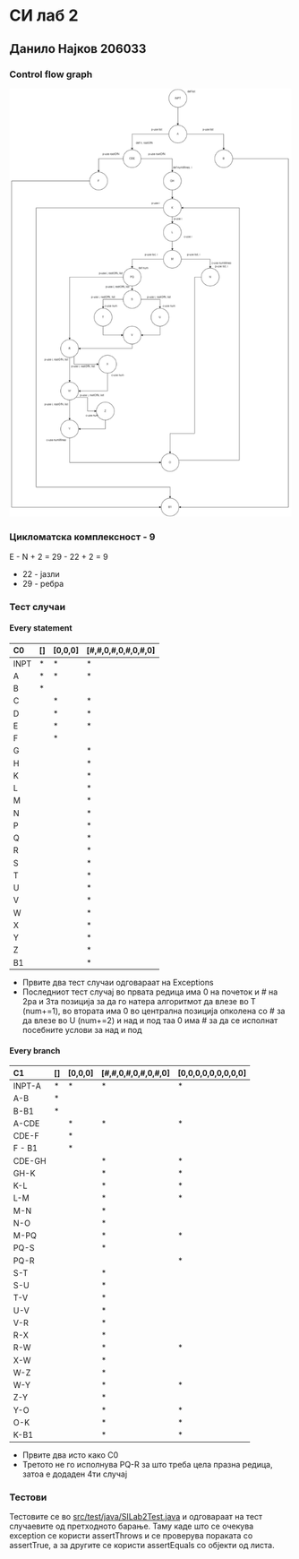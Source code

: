 # СИ лаб 2
## Данило Најков 206033
### Control flow graph
![CFG.png](CFG.png)

### Цикломатска комплексност - 9
E - N + 2 = 29 - 22 + 2 = 9
- 22 - јазли
- 29 - ребра

### Тест случаи
#### Every statement
| C0      | [] | [0,0,0] | [#,#,0,#,0,#,0,#,0]
| :---------- | ----------- | ----------- | ----------- |
| INPT| * | * | * |
| A   | * | * | * |
| B   | * |   |   |
| C   |   | * | * |
| D   |   | * | * |
| E   |   | * | * |
| F   |   | * |   |
| G   |   |   | * |
| H   |   |   | * |
| K   |   |   | * |
| L   |   |   | * |
| M   |   |   | * |
| N   |   |   | * |
| P   |   |   | * |
| Q   |   |   | * |
| R   |   |   | * |
| S   |   |   | * |
| T   |   |   | * |
| U   |   |   | * |
| V   |   |   | * |
| W   |   |   | * |
| X   |   |   | * |
| Y   |   |   | * |
| Z   |   |   | * |
| B1  |   |   | * |

- Првите два тест случаи одговараат на Exceptions
- Последниот тест случај во првата редица има 0 на почеток и # на 2ра и 3та позиција за да го натера алгоритмот да влезе во Т (num+=1), во втората има 0 во централна позиција опколена со # за да влезе во U (num+=2) и над и под таа 0 има # за да се исполнат посебните услови за над и под 
#### Every branch
| C1      | [] | [0,0,0] | [#,#,0,#,0,#,0,#,0] | [0,0,0,0,0,0,0,0,0] |
| :---------- | ---------- | ---------- | ---------- | ---------- |
| INPT-A | * | * | * | * |
| A-B    | * |   |   |   |
| B-B1   | * |   |   |   |
| A-CDE  |   | * | * | * |
| CDE-F  |   | * |   |   |
| F - B1 |   | * |   |   |
| CDE-GH |   |   | * | * |
| GH-K   |   |   | * | * |
| K-L    |   |   | * | * |
| L-M    |   |   | * | * |
| M-N    |   |   | * |   |
| N-O    |   |   | * |   |
| M-PQ   |   |   | * | * |
| PQ-S   |   |   | * |   |
| PQ-R   |   |   |   | * |
| S-T    |   |   | * |   |
| S-U    |   |   | * |   |
| T-V    |   |   | * |   |
| U-V    |   |   | * |   |
| V-R    |   |   | * |   |
| R-X    |   |   | * |   |
| R-W    |   |   | * | * |
| X-W    |   |   | * |   |
| W-Z    |   |   | * |   |
| W-Y    |   |   | * | * |
| Z-Y    |   |   | * |   |
| Y-O    |   |   | * | * |
| O-K    |   |   | * | * |
| K-B1   |   |   | * | * |
- Првите два исто како C0
- Третото не го исполнува PQ-R за што треба цела празна редица, затоа е додаден 4ти случај

### Тестови
Тестовите се во [src/test/java/SILab2Test.java](src/test/java/SILab2Test.java) и одговараат на тест случаевите од претходното барање. Таму каде што се очекува exception се користи assertThrows и се проверува пораката со assertTrue, а за другите се користи assertEquals со објекти од листа.